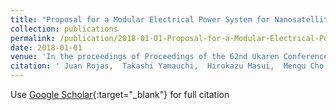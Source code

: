 ```yaml
---
title: "Proposal for a Modular Electrical Power System for Nanosatellites"
collection: publications
permalink: /publication/2018-01-01-Proposal-for-a-Modular-Electrical-Power-System-for-Nanosatellites
date: 2018-01-01
venue: 'In the proceedings of Proceedings of the 62nd Ukaren Conference'
citation: ' Juan Rojas,  Takashi Yamauchi,  Hirokazu Masui,  Mengu Cho, &quot;Proposal for a Modular Electrical Power System for Nanosatellites.&quot; In the proceedings of Proceedings of the 62nd Ukaren Conference, 2018.'
---
```

Use [Google Scholar](https://scholar.google.com/scholar?q=Proposal+for+a+Modular+Electrical+Power+System+for+Nanosatellites){:target="_blank"} for full citation